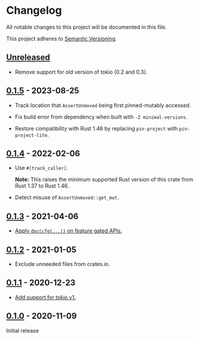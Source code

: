 # Changelog

All notable changes to this project will be documented in this file.

This project adheres to [Semantic Versioning](https://semver.org).

<!--
Note: In this file, do not use the hard wrap in the middle of a sentence for compatibility with GitHub comment style markdown rendering.
-->

## [Unreleased]

- Remove support for old version of tokio (0.2 and 0.3).

## [0.1.5] - 2023-08-25

- Track location that `AssertUnmoved` being first pinned-mutably accessed.

- Fix build error from dependency when built with `-Z minimal-versions`.

- Restore compatibility with Rust 1.46 by replacing `pin-project` with `pin-project-lite`.

## [0.1.4] - 2022-02-06

- Use `#[track_caller]`.

  **Note:** This raises the minimum supported Rust version of this crate from Rust 1.37 to Rust 1.46.

- Detect misuse of `AssertUnmoved::get_mut`.

## [0.1.3] - 2021-04-06

- [Apply `doc(cfg(...))` on feature gated APIs.](https://github.com/taiki-e/assert-unmoved/pull/3)

## [0.1.2] - 2021-01-05

- Exclude unneeded files from crates.io.

## [0.1.1] - 2020-12-23

- [Add support for tokio v1.](https://github.com/taiki-e/assert-unmoved/pull/2)

## [0.1.0] - 2020-11-09

Initial release

[Unreleased]: https://github.com/taiki-e/assert-unmoved/compare/v0.1.5...HEAD
[0.1.5]: https://github.com/taiki-e/assert-unmoved/compare/v0.1.4...v0.1.5
[0.1.4]: https://github.com/taiki-e/assert-unmoved/compare/v0.1.3...v0.1.4
[0.1.3]: https://github.com/taiki-e/assert-unmoved/compare/v0.1.2...v0.1.3
[0.1.2]: https://github.com/taiki-e/assert-unmoved/compare/v0.1.1...v0.1.2
[0.1.1]: https://github.com/taiki-e/assert-unmoved/compare/v0.1.0...v0.1.1
[0.1.0]: https://github.com/taiki-e/assert-unmoved/releases/tag/v0.1.0
